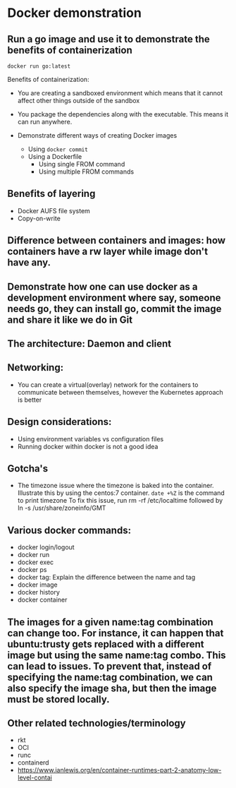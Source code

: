 # Docker demonstration

## Run a go image and use it to demonstrate the benefits of containerization
`docker run go:latest`

Benefits of containerization:
 * You are creating a sandboxed environment which means that it cannot affect other things outside of the sandbox
 * You package the dependencies along with the executable. This means it can run anywhere.

* Demonstrate different ways of creating Docker images
  * Using `docker commit`
  * Using a Dockerfile
    * Using single FROM command
    * Using multiple FROM commands

## Benefits of layering
 * Docker AUFS file system
 * Copy-on-write

## Difference between containers and images: how containers have a rw layer while image don't have any.

## Demonstrate how one can use docker as a development environment where say, someone needs go, they can install go, commit the image and share it like we do in Git

## The architecture: Daemon and client

## Networking:
 * You can create a virtual(overlay) network for the containers to communicate between themselves, however the Kubernetes approach is better

## Design considerations:
 * Using environment variables vs configuration files
 * Running docker within docker is not a good idea

## Gotcha's
 * The timezone issue where the timezone is baked into the container. Illustrate this by using the centos:7 container. `date +%Z` is the command to print timezone
   To fix this issue, run rm -rf /etc/localtime followed by ln -s /usr/share/zoneinfo/GMT

## Various docker commands:
 * docker login/logout
 * docker run
 * docker exec
 * docker ps
 * docker tag: Explain the difference between the name and tag
 * docker image
 * docker history
 * docker container

## The images for a given name:tag combination can change too. For instance, it can happen that ubuntu:trusty gets replaced with a different image but using the same name:tag combo. This can lead to issues. To prevent that, instead of specifying the name:tag combination, we can also specify the image sha, but then the image must be stored locally. 

## Other related technologies/terminology
 * rkt
 * OCI
 * runc
 * containerd
 * https://www.ianlewis.org/en/container-runtimes-part-2-anatomy-low-level-contai
